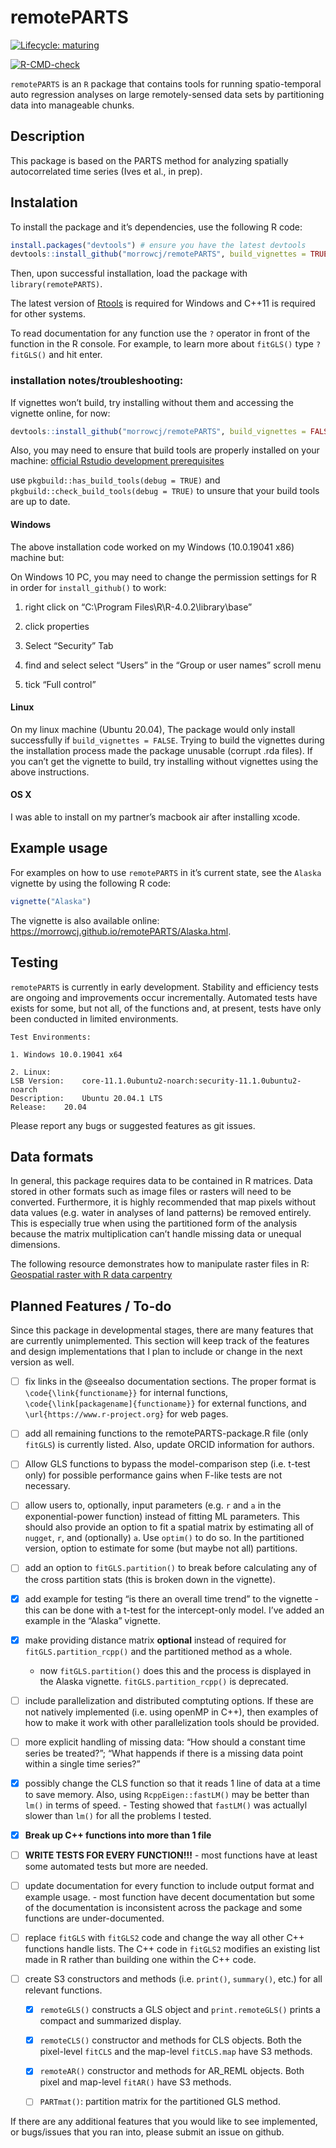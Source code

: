 
<!-- README.md is generated from README.Rmd. Please edit that file -->

# remotePARTS

<!-- badges: start -->

[![Lifecycle:
maturing](https://img.shields.io/badge/lifecycle-maturing-blue.svg)](https://www.tidyverse.org/lifecycle/#maturing)

<!-- [![Travis build status](https://travis-ci.com/morrowcj/remotePARTS.svg?branch=master)](https://travis-ci.com/morrowcj/remotePARTS) -->

<!-- [![Travis build status](https://travis-ci.com/morrowcj/remotePARTS.svg?branch=master)](https://travis-ci.org/github/morrowcj/remotePARTS) -->

[![R-CMD-check](https://github.com/morrowcj/remotePARTS/workflows/R-CMD-check/badge.svg)](https://github.com/morrowcj/remotePARTS/actions)
<!-- badges: end -->

`remotePARTS` is an `R` package that contains tools for running
spatio-temporal auto regression analyses on large remotely-sensed data
sets by partitioning data into manageable chunks.

## Description

This package is based on the PARTS method for analyzing spatially
autocorrelated time series (Ives et al., in prep).

## Instalation

To install the package and it’s dependencies, use the following R code:

``` r
install.packages("devtools") # ensure you have the latest devtools
devtools::install_github("morrowcj/remotePARTS", build_vignettes = TRUE)
```

Then, upon successful installation, load the package with
`library(remotePARTS)`.

The latest version of
[Rtools](https://cran.r-project.org/bin/windows/Rtools/) is required for
Windows and C++11 is required for other systems.

To read documentation for any function use the `?` operator in front of
the function in the R console. For example, to learn more about
`fitGLS()` type `?fitGLS()` and hit enter.

### installation notes/troubleshooting:

If vignettes won’t build, try installing without them and accessing the
vignette online, for now:

``` r
devtools::install_github("morrowcj/remotePARTS", build_vignettes = FALSE)
```

Also, you may need to ensure that build tools are properly installed on
your machine: [official Rstudio development
prerequisites](https://support.rstudio.com/hc/en-us/articles/200486498-Package-Development-Prerequisites)

use `pkgbuild::has_build_tools(debug = TRUE)` and
`pkgbuild::check_build_tools(debug = TRUE)` to unsure that your build
tools are up to date.

#### Windows

The above installation code worked on my Windows (10.0.19041 x86)
machine but:

On Windows 10 PC, you may need to change the permission settings for R
in order for `install_github()` to work:

1)  right click on “C:\\Program Files\\R\\R-4.0.2\\library\\base”

2)  click properties

3)  Select “Security” Tab

4)  find and select select “Users” in the “Group or user names” scroll
    menu

5)  tick “Full control”

#### Linux

On my linux machine (Ubuntu 20.04), The package would only install
successfully if `build_vignettes = FALSE`. Trying to build the vignettes
during the installation process made the package unusable (corrupt .rda
files). If you can’t get the vignette to build, try installing without
vignettes using the above instructions.

#### OS X

I was able to install on my partner’s macbook air after installing
xcode.

## Example usage

For examples on how to use `remotePARTS` in it’s current state, see the
`Alaska` vignette by using the following R code:

``` r
vignette("Alaska")
```

The vignette is also available online:
<https://morrowcj.github.io/remotePARTS/Alaska.html>.

## Testing

`remotePARTS` is currently in early development. Stability and
efficiency tests are ongoing and improvements occur incrementally.
Automated tests have exists for some, but not all, of the functions and,
at present, tests have only been conducted in limited environments.

    Test Environments:
    
    1. Windows 10.0.19041 x64
    
    2. Linux:
    LSB Version:    core-11.1.0ubuntu2-noarch:security-11.1.0ubuntu2-noarch
    Description:    Ubuntu 20.04.1 LTS
    Release:    20.04

Please report any bugs or suggested features as git issues.

## Data formats

In general, this package requires data to be contained in R matrices.
Data stored in other formats such as image files or rasters will need to
be converted. Furthermore, it is highly recommended that map pixels
without data values (e.g. water in analyses of land patterns) be removed
entirely. This is especially true when using the partitioned form of the
analysis because the matrix multiplication can’t handle missing data or
unequal dimensions.

The following resource demonstrates how to manipulate raster files in R:
[Geospatial raster with R data
carpentry](http://datacarpentry.org/r-raster-vector-geospatial/)

## Planned Features / To-do

Since this package in developmental stages, there are many features that
are currently unimplemented. This section will keep track of the
features and design implementations that I plan to include or change in
the next version as well.

  - [ ] fix links in the @seealso documentation sections. The proper
    format is `\code{\link{functioname}}` for internal functions,
    `\code{\link[packagename]{functioname}}` for external functions, and
    `\url{https://www.r-project.org}` for web pages.

  - [ ] add all remaining functions to the remotePARTS-package.R file
    (only `fitGLS`) is currently listed. Also, update ORCID information
    for authors.

  - [ ] Allow GLS functions to bypass the model-comparison step
    (i.e. t-test only) for possible performance gains when F-like tests
    are not necessary.

  - [ ] allow users to, optionally, input parameters (e.g. `r` and `a`
    in the exponential-power function) instead of fitting ML parameters.
    This should also provide an option to fit a spatial matrix by
    estimating all of `nugget`, `r`, and (optionally) `a`. Use `optim()`
    to do so. In the partitioned version, option to estimate for some
    (but maybe not all) partitions.

  - [ ] add an option to `fitGLS.partition()` to break before
    calculating any of the cross partition stats (this is broken down in
    the vignette).

  - [x] add example for testing “is there an overall time trend” to the
    vignette - this can be done with a t-test for the intercept-only
    model. I’ve added an example in the “Alaska” vignette.

  - [x] make providing distance matrix **optional** instead of required
    for `fitGLS.partition_rcpp()` and the partitioned method as a whole.
    - now `fitGLS.partition()` does this and the process is displayed in
    the Alaska vignette. `fitGLS.partition_rcpp()` is deprecated.

  - [ ] include parallelization and distributed comptuting options. If
    these are not natively implemented (i.e. using openMP in C++), then
    examples of how to make it work with other parallelization tools
    should be provided.

  - [ ] more explicit handling of missing data: “How should a constant
    time series be treated?”; “What happends if there is a missing data
    point within a single time series?”

  - [x] possibly change the CLS function so that it reads 1 line of data
    at a time to save memory. Also, using `RcppEigen::fastLM()` may be
    better than `lm()` in terms of speed. - Testing showed that
    `fastLM()` was actuallyl slower than `lm()` for all the problems I
    tested.

  - [x] **Break up C++ functions into more than 1 file**

  - [ ] **WRITE TESTS FOR EVERY FUNCTION\!\!\!** - most functions have
    at least some automated tests but more are needed.

  - [ ] update documentation for every function to include output format
    and example usage. - most function have decent documentation but
    some of the documentation is inconsistent across the package and
    some functions are under-documented.

  - [ ] replace `fitGLS` with `fitGLS2` code and change the way all
    other C++ functions handle lists. The C++ code in `fitGLS2` modifies
    an existing list made in R rather than building one within the C++
    code.

  - [ ] create S3 constructors and methods (i.e. `print()`, `summary()`,
    etc.) for all relevant functions.
    
      - [x] `remoteGLS()` constructs a GLS object and
        `print.remoteGLS()` prints a compact and summarized display.
    
      - [x] `remoteCLS()` constructor and methods for CLS objects. Both
        the pixel-level `fitCLS` and the map-level `fitCLS.map` have S3
        methods.
    
      - [x] `remoteAR()` constructor and methods for AR\_REML objects.
        Both pixel and map-level `fitAR()` have S3 methods.
    
      - [ ] `PARTmat()`: partition matrix for the partitioned GLS
        method.

If there are any additional features that you would like to see
implemented, or bugs/issues that you ran into, please submit an issue on
github.

<!-- ## Installation (OLD) -->

<!-- Currently to install this package, the best way is to install with the  -->

<!-- `remotePARTS_[version].tar.gz` file created with `R CMD check`.  -->

<!-- Once a user has the tar.gz file they can install it with -->

<!-- ``` -->

<!-- install.packages("remotePARTS_[version].tar.gz", repos = NULL, type = "source") -->

<!-- ``` -->

<!-- and then from the R console with load it with -->

<!-- ``` -->

<!-- library(remotePARTS) -->

<!-- ``` -->

<!-- Eventually, the following lines should replace the above installation info: -->

<!-- You can install the released version of remotePARTS from 
[CRAN](https://CRAN.R-project.org) with: -->

<!-- ``` r -->

<!-- install.packages("remotePARTS") -->

<!-- ``` -->

<!-- And the development version from [GitHub](https://github.com/) with: -->

<!-- ``` r -->

<!-- # install.packages("devtools") -->

<!-- devtools::install_github("morrowcj/remotePARTS") -->

<!-- ``` -->

<!-- ## Example -->

<!-- This is a basic example which shows you how to solve a common problem: -->

<!-- ```{r example} -->

<!-- library(remotePARTS) -->

<!-- ## basic example code -->

<!-- ``` -->

<!-- What is special about using `README.Rmd` instead of just `README.md`? You can include R chunks like so: -->

<!-- ```{r cars} -->

<!-- summary(cars) -->

<!-- ``` -->

<!-- You'll still need to render `README.Rmd` regularly, to keep `README.md` up-to-date. -->

<!-- You can also embed plots, for example: -->

<!-- ```{r pressure, echo = FALSE} -->

<!-- plot(pressure) -->

<!-- ``` -->

<!-- In that case, don't forget to commit and push the resulting figure files, so they display on GitHub! -->
